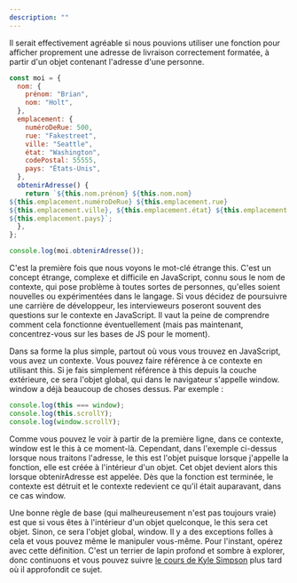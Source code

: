 ```yaml
---
description: ""
---
```


Il serait effectivement agréable si nous pouvions utiliser une fonction pour afficher proprement une adresse de livraison correctement formatée, à partir d'un objet contenant l'adresse d'une personne.

```javascript
const moi = {
  nom: {
    prénom: "Brian",
    nom: "Holt",
  },
  emplacement: {
    numéroDeRue: 500,
    rue: "Fakestreet",
    ville: "Seattle",
    état: "Washington",
    codePostal: 55555,
    pays: "États-Unis",
  },
  obtenirAdresse() {
    return `${this.nom.prénom} ${this.nom.nom}
${this.emplacement.numéroDeRue} ${this.emplacement.rue}
${this.emplacement.ville}, ${this.emplacement.état} ${this.emplacement.codePostal}
${this.emplacement.pays}`;
  },
};

console.log(moi.obtenirAdresse());
```

C'est la première fois que nous voyons le mot-clé étrange this. C'est un concept étrange, complexe et difficile en JavaScript, connu sous le nom de contexte, qui pose problème à toutes sortes de personnes, qu'elles soient nouvelles ou expérimentées dans le langage. Si vous décidez de poursuivre une carrière de développeur, les intervieweurs poseront souvent des questions sur le contexte en JavaScript. Il vaut la peine de comprendre comment cela fonctionne éventuellement (mais pas maintenant, concentrez-vous sur les bases de JS pour le moment).

Dans sa forme la plus simple, partout où vous vous trouvez en JavaScript, vous avez un contexte. Vous pouvez faire référence à ce contexte en utilisant this. Si je fais simplement référence à this depuis la couche extérieure, ce sera l'objet global, qui dans le navigateur s'appelle window. window a déjà beaucoup de choses dessus. Par exemple :

```javascript
console.log(this === window);
console.log(this.scrollY);
console.log(window.scrollY);
```

Comme vous pouvez le voir à partir de la première ligne, dans ce contexte, window est le this à ce moment-là. Cependant, dans l'exemple ci-dessus lorsque nous traitons l'adresse, le this est l'objet puisque lorsque j'appelle la fonction, elle est créée à l'intérieur d'un objet. Cet objet devient alors this lorsque obtenirAdresse est appelée. Dès que la fonction est terminée, le contexte est détruit et le contexte redevient ce qu'il était auparavant, dans ce cas window.

Une bonne règle de base (qui malheureusement n'est pas toujours vraie) est que si vous êtes à l'intérieur d'un objet quelconque, le this sera cet objet. Sinon, ce sera l'objet global, window. Il y a des exceptions folles à cela et vous pouvez même le manipuler vous-même. Pour l'instant, opérez avec cette définition. C'est un terrier de lapin profond et sombre à explorer, donc continuons et vous pouvez suivre [le cours de Kyle Simpson][kyle] plus tard où il approfondit ce sujet.

[kyle]: https://frontendmasters.com/courses/getting-started-javascript-v2/
